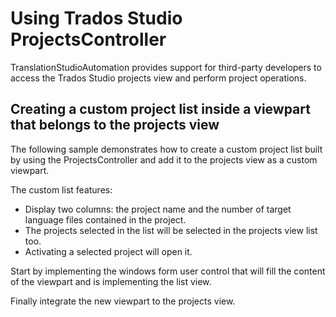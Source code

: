 Using Trados Studio ProjectsController
=====
TranslationStudioAutomation provides support for third-party developers to access the Trados Studio projects view and perform project operations.

Creating a custom project list inside a viewpart that belongs to the projects view
----
The following sample demonstrates how to create a custom project list built by using the ProjectsController and add it to the projects view as a custom viewpart.

The custom list features:

* Display two columns: the project name and the number of target language files contained in the project.
* The projects selected in the list will be selected in the projects view list too.
* Activating a selected project will open it.


Start by implementing the windows form user control that will fill the content of the viewpart and is implementing the list view.

Finally integrate the new viewpart to the projects view.